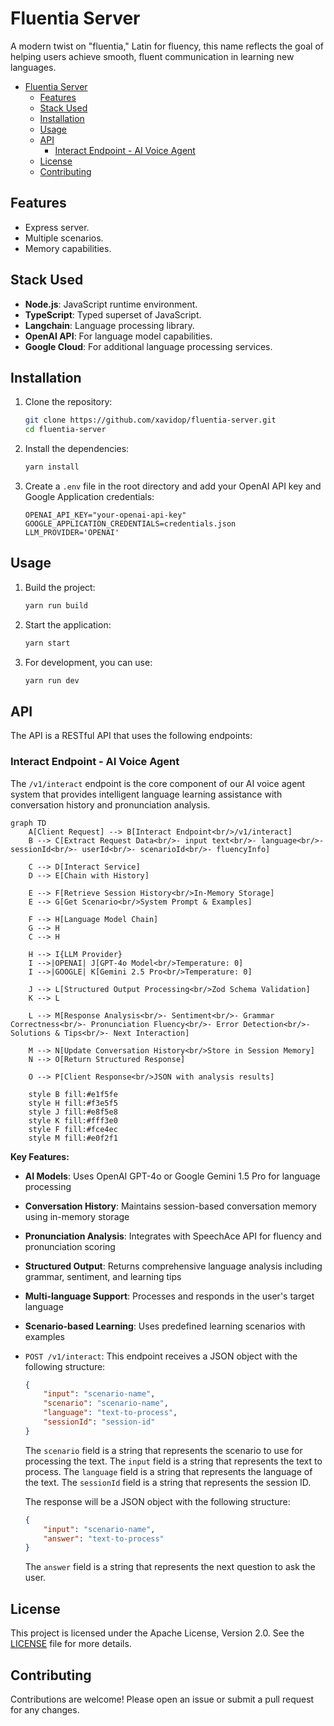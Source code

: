 # Fluentia Server

A modern twist on "fluentia," Latin for fluency, this name reflects the goal of helping users achieve smooth, fluent communication in learning new languages.

- [Fluentia Server](#fluentia-server)
  - [Features](#features)
  - [Stack Used](#stack-used)
  - [Installation](#installation)
  - [Usage](#usage)
  - [API](#api)
    - [Interact Endpoint - AI Voice Agent](#interact-endpoint---ai-voice-agent)
  - [License](#license)
  - [Contributing](#contributing)

## Features

- Express server.
- Multiple scenarios.
- Memory capabilities.

## Stack Used

- **Node.js**: JavaScript runtime environment.
- **TypeScript**: Typed superset of JavaScript.
- **Langchain**: Language processing library.
- **OpenAI API**: For language model capabilities.
- **Google Cloud**: For additional language processing services.

## Installation

1. Clone the repository:
    ```sh
    git clone https://github.com/xavidop/fluentia-server.git
    cd fluentia-server
    ```

2. Install the dependencies:
    ```sh
    yarn install
    ```

3. Create a `.env` file in the root directory and add your OpenAI API key and Google Application credentials:
    ```env
    OPENAI_API_KEY="your-openai-api-key"
    GOOGLE_APPLICATION_CREDENTIALS=credentials.json
    LLM_PROVIDER='OPENAI'
    ```

## Usage

1. Build the project:
    ```sh
    yarn run build
    ```

2. Start the application:
    ```sh
    yarn start
    ```

3. For development, you can use:
    ```sh
    yarn run dev
    ```

## API

The API is a RESTful API that uses the following endpoints:

### Interact Endpoint - AI Voice Agent

The `/v1/interact` endpoint is the core component of our AI voice agent system that provides intelligent language learning assistance with conversation history and pronunciation analysis.

```mermaid
graph TD
    A[Client Request] --> B[Interact Endpoint<br/>/v1/interact]
    B --> C[Extract Request Data<br/>- input text<br/>- language<br/>- sessionId<br/>- userId<br/>- scenarioId<br/>- fluencyInfo]
    
    C --> D[Interact Service]
    D --> E[Chain with History]
    
    E --> F[Retrieve Session History<br/>In-Memory Storage]
    E --> G[Get Scenario<br/>System Prompt & Examples]
    
    F --> H[Language Model Chain]
    G --> H
    C --> H
    
    H --> I{LLM Provider}
    I -->|OPENAI| J[GPT-4o Model<br/>Temperature: 0]
    I -->|GOOGLE| K[Gemini 2.5 Pro<br/>Temperature: 0]
    
    J --> L[Structured Output Processing<br/>Zod Schema Validation]
    K --> L
    
    L --> M[Response Analysis<br/>- Sentiment<br/>- Grammar Correctness<br/>- Pronunciation Fluency<br/>- Error Detection<br/>- Solutions & Tips<br/>- Next Interaction]
    
    M --> N[Update Conversation History<br/>Store in Session Memory]
    N --> O[Return Structured Response]
    
    O --> P[Client Response<br/>JSON with analysis results]
    
    style B fill:#e1f5fe
    style H fill:#f3e5f5
    style J fill:#e8f5e8
    style K fill:#fff3e0
    style F fill:#fce4ec
    style M fill:#e0f2f1
```

**Key Features:**
- **AI Models**: Uses OpenAI GPT-4o or Google Gemini 1.5 Pro for language processing
- **Conversation History**: Maintains session-based conversation memory using in-memory storage
- **Pronunciation Analysis**: Integrates with SpeechAce API for fluency and pronunciation scoring
- **Structured Output**: Returns comprehensive language analysis including grammar, sentiment, and learning tips
- **Multi-language Support**: Processes and responds in the user's target language
- **Scenario-based Learning**: Uses predefined learning scenarios with examples

- `POST /v1/interact`: This endpoint receives a JSON object with the following structure:
    ```json
    {
        "input": "scenario-name",
        "scenario": "scenario-name",
        "language": "text-to-process",
        "sessionId": "session-id"
    }
    ```
    The `scenario` field is a string that represents the scenario to use for processing the text. The `input` field is a string that represents the text to process. The `language` field is a string that represents the language of the text. The `sessionId` field is a string that represents the session ID.

    The response will be a JSON object with the following structure:
    ```json
    {
        "input": "scenario-name",
        "answer": "text-to-process"
    }
    ```

    The `answer` field is a string that represents the next question to ask the user.


## License

This project is licensed under the Apache License, Version 2.0. See the [LICENSE](LICENSE) file for more details.

## Contributing

Contributions are welcome! Please open an issue or submit a pull request for any changes.